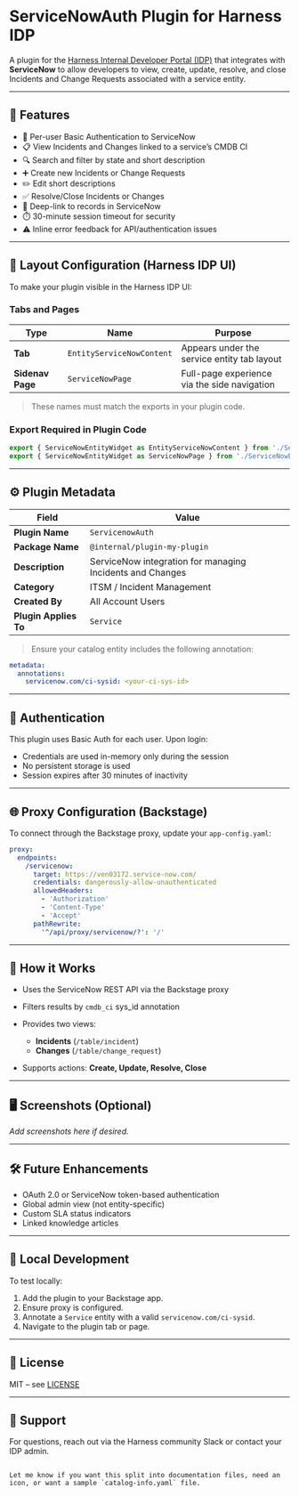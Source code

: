 # ServiceNowAuth Plugin for Harness IDP

A plugin for the [Harness Internal Developer Portal (IDP)](https://developer.harness.io/docs/internal-developer-portal/) that integrates with **ServiceNow** to allow developers to view, create, update, resolve, and close Incidents and Change Requests associated with a service entity.

---

## 🚀 Features

- 🔐 Per-user Basic Authentication to ServiceNow
- 📋 View Incidents and Changes linked to a service’s CMDB CI
- 🔍 Search and filter by state and short description
- ➕ Create new Incidents or Change Requests
- ✏️ Edit short descriptions
- ✅ Resolve/Close Incidents or Changes
- 🔗 Deep-link to records in ServiceNow
- ⏱️ 30-minute session timeout for security
- ⚠️ Inline error feedback for API/authentication issues

---

## 🧩 Layout Configuration (Harness IDP UI)

To make your plugin visible in the Harness IDP UI:

### Tabs and Pages

| Type                | Name                     | Purpose                                           |
|---------------------|--------------------------|---------------------------------------------------|
| **Tab**             | `EntityServiceNowContent` | Appears under the service entity tab layout       |
| **Sidenav Page**    | `ServiceNowPage`          | Full-page experience via the side navigation      |

> These names must match the exports in your plugin code.

### Export Required in Plugin Code

```ts
export { ServiceNowEntityWidget as EntityServiceNowContent } from './ServiceNowEntityWidget';
export { ServiceNowEntityWidget as ServiceNowPage } from './ServiceNowEntityWidget';
````

---

## ⚙️ Plugin Metadata

| Field                 | Value                                                     |
| --------------------- | --------------------------------------------------------- |
| **Plugin Name**       | `ServicenowAuth`                                          |
| **Package Name**      | `@internal/plugin-my-plugin`                              |
| **Description**       | ServiceNow integration for managing Incidents and Changes |
| **Category**          | ITSM / Incident Management                                |
| **Created By**        | All Account Users                                         |
| **Plugin Applies To** | `Service`                                                 |

> Ensure your catalog entity includes the following annotation:

```yaml
metadata:
  annotations:
    servicenow.com/ci-sysid: <your-ci-sys-id>
```

---

## 🔐 Authentication

This plugin uses Basic Auth for each user. Upon login:

* Credentials are used in-memory only during the session
* No persistent storage is used
* Session expires after 30 minutes of inactivity

---

## 🌐 Proxy Configuration (Backstage)

To connect through the Backstage proxy, update your `app-config.yaml`:

```yaml
proxy:
  endpoints:
    /servicenow:
      target: https://ven03172.service-now.com/
      credentials: dangerously-allow-unauthenticated
      allowedHeaders:
        - 'Authorization'
        - 'Content-Type'
        - 'Accept'
      pathRewrite:
        '^/api/proxy/servicenow/?': '/'
```

---

## 🧠 How it Works

* Uses the ServiceNow REST API via the Backstage proxy
* Filters results by `cmdb_ci` sys\_id annotation
* Provides two views:

  * **Incidents** (`/table/incident`)
  * **Changes** (`/table/change_request`)
* Supports actions: **Create, Update, Resolve, Close**

---

## 🖥 Screenshots (Optional)

*Add screenshots here if desired.*

---

## 🛠 Future Enhancements

* OAuth 2.0 or ServiceNow token-based authentication
* Global admin view (not entity-specific)
* Custom SLA status indicators
* Linked knowledge articles

---

## 🧪 Local Development

To test locally:

1. Add the plugin to your Backstage app.
2. Ensure proxy is configured.
3. Annotate a `Service` entity with a valid `servicenow.com/ci-sysid`.
4. Navigate to the plugin tab or page.

---

## 📃 License

MIT – see [LICENSE](./LICENSE)

---

## 🙋 Support

For questions, reach out via the Harness community Slack or contact your IDP admin.

```

Let me know if you want this split into documentation files, need an icon, or want a sample `catalog-info.yaml` file.
```
